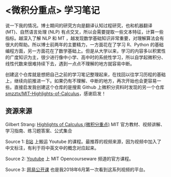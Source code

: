 # <微积分重点> 学习笔记

说一下我的情况。博士期间的研究方向是翻译认知过程研究，也和机器翻译 (MT)、自然语言处理 (NLP) 有点交叉，所以会需要提取一些文本特征，计算一些指标。越深入了解 NLP 和 MT ，越发现数学基础知识非常重要，对理解算法会有很大的帮助。所以博士前两年的主要精力，一方面花在了学习 R、Python 的基础编程方面，另一方面花在了数学基础上。但是从大学以来，学习的内容多以积累性的广度知识为主，很少进行像中小学、高中时的系统性学习，所以自学起微积分、线性代数来很难持续下去，遇到一点点不理解的地方就容易中断。

创建这个仓库就是想把自己之前的学习笔记整理起来，在找回以往学习历程的基础上，继续向前推进一下。如果仍有不理解、中断的地方，再次开始也会更容易一些。直接启发我创建这个仓库的是搜索 Github 上微积分资料时发现的另一个仓库 [smzztx/MIT-Highlights-of-Calculus](https://github.com/smzztx/MIT-Highlights-of-Calculus)，感谢启发！

## 资源来源

Gilbert Strang: [Highlights of Calculus (微积分重点)](https://ocw.mit.edu/courses/res-18-001-calculus-online-textbook-spring-2005/pages/textbook/) MIT 官方教材、视频讲解、学习指南、练习题答案、公式集合

Source 1: [B站](https://www.bilibili.com/video/av3518650/?p=1&vd_source=ccc47c9758517c5b610b2a68904f0e83) 上搬运 Youtube 的课程。最推荐的视频来源，因为视频中加入了中文标注，有利于将中英文中的概念对应起来。

Source 2: [Youtube](https://www.youtube.com/watch?v=UcWsDwg1XwM&list=PLtj8-EuXMSIiYGtNkLoF-SQuaY_R2f4wz) 上 MIT Opencourseware 频道的官方课程。

Source 3: [网易公开课](https://open.163.com/newview/movie/free?pid=M6TAD6EGJ&mid=M6TADTFHM) 也是我2018年6月第一次看到这系列视频的平台。






